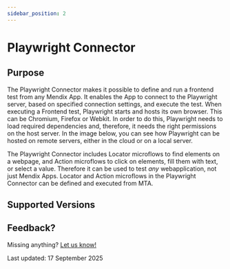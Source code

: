 ```yaml
---
sidebar_position: 2
---
```


# Playwright Connector

## Purpose


The Playwright Connector makes it possible to define and run a frontend test from any Mendix App. It enables the App to connect to the Playwright server, based on specified connection settings, and execute the test. When executing a Frontend test, Playwright starts and hosts its own browser. This can be Chromium, Firefox or Webkit. In order to do this, Playwright needs to load required dependencies and, therefore, it needs the right permissions on the host server. In the image below, you can see how Playwright can be hosted on remote servers, either in the cloud or on a local server.


The Playwright Connector includes Locator microflows to find elements on a webpage, and Action microflows to click on elements, fill them with text, or select a value. Therefore it can be used to test *any* webapplication, not just Mendix Apps. Locator and Action microflows in the Playwright Connector can be defined and executed from MTA.


## Supported Versions




## Feedback?
Missing anything? [Let us know!](mailto:support@menditect.com)

Last updated: 17 September 2025